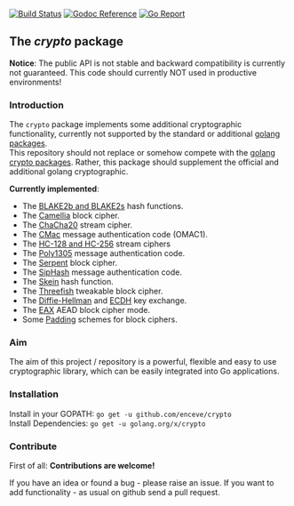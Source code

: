 [![Build Status](https://api.travis-ci.org/enceve/crypto.svg?branch=master)](https://api.travis-ci.org/enceve/crypto)
[![Godoc Reference](https://godoc.org/github.com/enceve/crypto?status.svg)](https://godoc.org/github.com/enceve/crypto)
[![Go Report](https://goreportcard.com/badge/github.com/enceve/crypto)](https://goreportcard.com/report/github.com/enceve/crypto)

## The *crypto* package

**Notice**:
The public API is not stable and backward compatibility is currently not guaranteed.
This code should currently NOT used in productive environments!

### Introduction

The `crypto` package implements some additional cryptographic functionality, currently not supported by the standard or additional [golang packages](https://golang.org/pkg/ "offical golang packages").  
This repository should not replace or somehow compete with the [golang crypto packages](https://godoc.org/golang.org/x/crypto "Additional golang crypto packages"). Rather, this package should supplement the official and additional golang cryptographic.

**Currently implemented**:
- The [BLAKE2b and BLAKE2s](https://blake2.net/ "offical BLAKE2 site") hash functions.
- The [Camellia](https://tools.ietf.org/html/rfc3713 "RFC 3713") block cipher.
- The [ChaCha20](https://tools.ietf.org/html/rfc7539 "RFC 7539") stream cipher.
- The [CMac](https://tools.ietf.org/html/rfc4493 "RFC 4493") message authentication code (OMAC1).
- The [HC-128 and HC-256](https://en.wikipedia.org/wiki/HC-256 "Wikipedia") stream ciphers
- The [Poly1305](https://tools.ietf.org/html/rfc7539 "RFC 7539") message authentication code.
- The [Serpent](https://www.cl.cam.ac.uk/~rja14/serpent.html "offical Serpent site") block cipher.
- The [SipHash](https://131002.net/siphash/ "offical SipHash site") message authentication code.
- The [Skein](http://skein-hash.info/ "offical Skein site") hash function.
- The [Threefish](http://skein-hash.info/ "offical Skein/Threefish site") tweakable block cipher.
- The [Diffie-Hellman](https://en.wikipedia.org/wiki/Diffie%E2%80%93Hellman_key_exchange "Wikipedia") and [ECDH](https://en.wikipedia.org/wiki/Elliptic_curve_Diffie%E2%80%93Hellman "Wikipedia") key exchange.
- The [EAX](https://en.wikipedia.org/wiki/EAX_mode "Wikipedia") AEAD block cipher mode.
- Some [Padding](https://en.wikipedia.org/wiki/Padding_%28cryptography%29 "Wikipedia") schemes for block ciphers.

### Aim

The aim of this project / repository is a powerful, flexible and easy to use cryptographic library,
which can be easily integrated into Go applications.  

### Installation

Install in your GOPATH: `go get -u github.com/enceve/crypto`  
Install Dependencies: `go get -u golang.org/x/crypto`  

### Contribute

First of all: **Contributions are welcome!**
 
If you have an idea or found a bug - please raise an issue. If you want to add functionality - as usual on github send a pull request.

